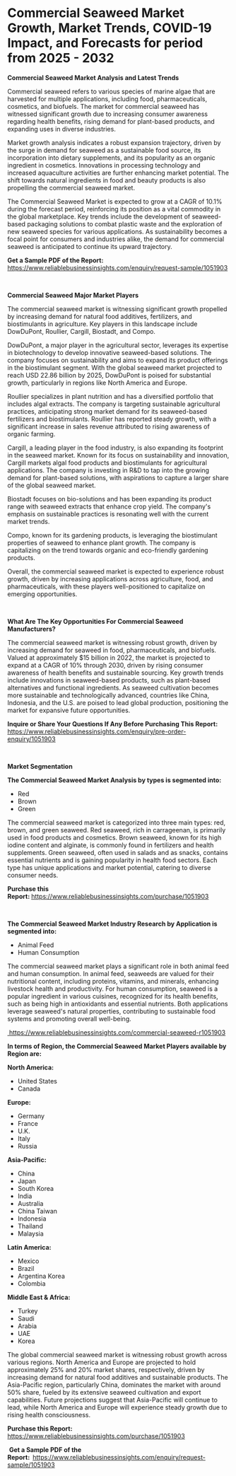 <p><h1>Commercial Seaweed Market Growth, Market Trends, COVID-19 Impact, and Forecasts for period from 2025 - 2032</h1></p><p><strong>Commercial Seaweed Market Analysis and Latest Trends</strong></p>
<p><p>Commercial seaweed refers to various species of marine algae that are harvested for multiple applications, including food, pharmaceuticals, cosmetics, and biofuels. The market for commercial seaweed has witnessed significant growth due to increasing consumer awareness regarding health benefits, rising demand for plant-based products, and expanding uses in diverse industries.</p><p>Market growth analysis indicates a robust expansion trajectory, driven by the surge in demand for seaweed as a sustainable food source, its incorporation into dietary supplements, and its popularity as an organic ingredient in cosmetics. Innovations in processing technology and increased aquaculture activities are further enhancing market potential. The shift towards natural ingredients in food and beauty products is also propelling the commercial seaweed market.</p><p>The Commercial Seaweed Market is expected to grow at a CAGR of 10.1% during the forecast period, reinforcing its position as a vital commodity in the global marketplace. Key trends include the development of seaweed-based packaging solutions to combat plastic waste and the exploration of new seaweed species for various applications. As sustainability becomes a focal point for consumers and industries alike, the demand for commercial seaweed is anticipated to continue its upward trajectory.</p></p>
<p><strong>Get a Sample PDF of the Report:&nbsp;</strong> <a href="https://www.reliablebusinessinsights.com/enquiry/request-sample/1051903?utm_campaign=3432&utm_medium=2&utm_source=Github&utm_content=ia&utm_term=16042025&utm_id=commercial-seaweed">https://www.reliablebusinessinsights.com/enquiry/request-sample/1051903</a></p>
<p>&nbsp;</p>
<p><strong>Commercial Seaweed Major Market Players</strong></p>
<p><p>The commercial seaweed market is witnessing significant growth propelled by increasing demand for natural food additives, fertilizers, and biostimulants in agriculture. Key players in this landscape include DowDuPont, Roullier, Cargill, Biostadt, and Compo.</p><p>DowDuPont, a major player in the agricultural sector, leverages its expertise in biotechnology to develop innovative seaweed-based solutions. The company focuses on sustainability and aims to expand its product offerings in the biostimulant segment. With the global seaweed market projected to reach USD 22.86 billion by 2025, DowDuPont is poised for substantial growth, particularly in regions like North America and Europe.</p><p>Roullier specializes in plant nutrition and has a diversified portfolio that includes algal extracts. The company is targeting sustainable agricultural practices, anticipating strong market demand for its seaweed-based fertilizers and biostimulants. Roullier has reported steady growth, with a significant increase in sales revenue attributed to rising awareness of organic farming.</p><p>Cargill, a leading player in the food industry, is also expanding its footprint in the seaweed market. Known for its focus on sustainability and innovation, Cargill markets algal food products and biostimulants for agricultural applications. The company is investing in R&D to tap into the growing demand for plant-based solutions, with aspirations to capture a larger share of the global seaweed market.</p><p>Biostadt focuses on bio-solutions and has been expanding its product range with seaweed extracts that enhance crop yield. The company's emphasis on sustainable practices is resonating well with the current market trends.</p><p>Compo, known for its gardening products, is leveraging the biostimulant properties of seaweed to enhance plant growth. The company is capitalizing on the trend towards organic and eco-friendly gardening products. </p><p>Overall, the commercial seaweed market is expected to experience robust growth, driven by increasing applications across agriculture, food, and pharmaceuticals, with these players well-positioned to capitalize on emerging opportunities.</p></p>
<p>&nbsp;</p>
<p><strong>What Are The Key Opportunities For Commercial Seaweed Manufacturers?</strong></p>
<p><p>The commercial seaweed market is witnessing robust growth, driven by increasing demand for seaweed in food, pharmaceuticals, and biofuels. Valued at approximately $15 billion in 2022, the market is projected to expand at a CAGR of 10% through 2030, driven by rising consumer awareness of health benefits and sustainable sourcing. Key growth trends include innovations in seaweed-based products, such as plant-based alternatives and functional ingredients. As seaweed cultivation becomes more sustainable and technologically advanced, countries like China, Indonesia, and the U.S. are poised to lead global production, positioning the market for expansive future opportunities.</p></p>
<p><strong>Inquire or Share Your Questions If Any Before Purchasing This Report:</strong> <a href="https://www.reliablebusinessinsights.com/enquiry/pre-order-enquiry/1051903?utm_campaign=3432&utm_medium=2&utm_source=Github&utm_content=ia&utm_term=16042025&utm_id=commercial-seaweed">https://www.reliablebusinessinsights.com/enquiry/pre-order-enquiry/1051903</a></p>
<p>&nbsp;</p>
<p><strong>Market Segmentation</strong></p>
<p><strong>The Commercial Seaweed Market Analysis by types is segmented into:</strong></p>
<p><ul><li>Red</li><li>Brown</li><li>Green</li></ul></p>
<p><p>The commercial seaweed market is categorized into three main types: red, brown, and green seaweed. Red seaweed, rich in carrageenan, is primarily used in food products and cosmetics. Brown seaweed, known for its high iodine content and alginate, is commonly found in fertilizers and health supplements. Green seaweed, often used in salads and as snacks, contains essential nutrients and is gaining popularity in health food sectors. Each type has unique applications and market potential, catering to diverse consumer needs.</p></p>
<p><strong>Purchase this Report:&nbsp;</strong><a href="https://www.reliablebusinessinsights.com/purchase/1051903?utm_campaign=3432&utm_medium=2&utm_source=Github&utm_content=ia&utm_term=16042025&utm_id=commercial-seaweed">https://www.reliablebusinessinsights.com/purchase/1051903</a></p>
<p>&nbsp;</p>
<p><strong>The Commercial Seaweed Market Industry Research by Application is segmented into:</strong></p>
<p><ul><li>Animal Feed</li><li>Human Consumption</li></ul></p>
<p><p>The commercial seaweed market plays a significant role in both animal feed and human consumption. In animal feed, seaweeds are valued for their nutritional content, including proteins, vitamins, and minerals, enhancing livestock health and productivity. For human consumption, seaweed is a popular ingredient in various cuisines, recognized for its health benefits, such as being high in antioxidants and essential nutrients. Both applications leverage seaweed's natural properties, contributing to sustainable food systems and promoting overall well-being.</p></p>
<p><a href="https://www.reliablebusinessinsights.com/commercial-seaweed-r1051903?utm_campaign=3432&utm_medium=2&utm_source=Github&utm_content=ia&utm_term=16042025&utm_id=commercial-seaweed">&nbsp;https://www.reliablebusinessinsights.com/commercial-seaweed-r1051903</a></p>
<p><strong>In terms of Region, the Commercial Seaweed Market Players available by Region are:</strong></p>
<p>
    <p> <strong> North America: </strong>
        <ul>
            <li>United States</li>
            <li>Canada</li>
        </ul>
        </p> 
    <p> <strong> Europe: </strong>
        <ul>
            <li>Germany</li>
            <li>France</li>
            <li>U.K.</li>
            <li>Italy</li>
            <li>Russia</li>
        </ul>
        </p> 
    <p> <strong> Asia-Pacific: </strong>
        <ul>
            <li>China</li>
            <li>Japan</li>
            <li>South Korea</li>
            <li>India</li>
            <li>Australia</li>
            <li>China Taiwan</li>
            <li>Indonesia</li>
            <li>Thailand</li>
            <li>Malaysia</li>
        </ul>
        </p> 
    <p> <strong> Latin America: </strong>
        <ul>
            <li>Mexico</li>
            <li>Brazil</li>
            <li>Argentina Korea</li>
            <li>Colombia</li>
        </ul>
        </p> 
    <p> <strong> Middle East & Africa: </strong>
        <ul>
            <li>Turkey</li>
            <li>Saudi</li>
            <li>Arabia</li>
            <li>UAE</li>
            <li>Korea</li>
        </ul>
    </p>
    </p>
<p><p>The global commercial seaweed market is witnessing robust growth across various regions. North America and Europe are projected to hold approximately 25% and 20% market shares, respectively, driven by increasing demand for natural food additives and sustainable products. The Asia-Pacific region, particularly China, dominates the market with around 50% share, fueled by its extensive seaweed cultivation and export capabilities. Future projections suggest that Asia-Pacific will continue to lead, while North America and Europe will experience steady growth due to rising health consciousness.</p></p>
<p><strong>Purchase this Report: </strong><a href="https://www.reliablebusinessinsights.com/purchase/1051903?utm_campaign=3432&utm_medium=2&utm_source=Github&utm_content=ia&utm_term=16042025&utm_id=commercial-seaweed">https://www.reliablebusinessinsights.com/purchase/1051903</a></p>
<p>&nbsp;<strong>Get a Sample PDF of the Report:&nbsp;&nbsp;</strong><a href="https://www.reliablebusinessinsights.com/enquiry/request-sample/1051903?utm_campaign=3432&utm_medium=2&utm_source=Github&utm_content=ia&utm_term=16042025&utm_id=commercial-seaweed">https://www.reliablebusinessinsights.com/enquiry/request-sample/1051903</a></p>
<p><strong></strong></p>
<p><p></p><p></p><p></p></p>